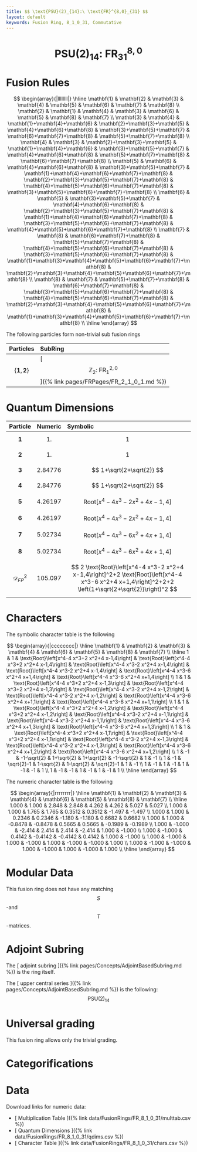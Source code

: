 ```yaml
---
title: $$ \text{PSU}(2)_{14}:\ \text{FR}^{8,0}_{31} $$
layout: default
keywords: Fusion Ring, 8_1_0_31, Commutative
---
```

# $$ \text{PSU}(2)_{14}:\ \text{FR}^{8,0}_{31} $$


# Fusion Rules

$$
\begin{array}{|llllllll|}
\hline
 \mathbf{1} & \mathbf{2} & \mathbf{3} & \mathbf{4} & \mathbf{5} & \mathbf{6} & \mathbf{7} & \mathbf{8} \\
 \mathbf{2} & \mathbf{1} & \mathbf{4} & \mathbf{3} & \mathbf{6} & \mathbf{5} & \mathbf{8} & \mathbf{7} \\
 \mathbf{3} & \mathbf{4} & \mathbf{1}+\mathbf{4}+\mathbf{6} & \mathbf{2}+\mathbf{3}+\mathbf{5} & \mathbf{4}+\mathbf{6}+\mathbf{8} & \mathbf{3}+\mathbf{5}+\mathbf{7} & \mathbf{6}+\mathbf{7}+\mathbf{8} & \mathbf{5}+\mathbf{7}+\mathbf{8} \\
 \mathbf{4} & \mathbf{3} & \mathbf{2}+\mathbf{3}+\mathbf{5} & \mathbf{1}+\mathbf{4}+\mathbf{6} & \mathbf{3}+\mathbf{5}+\mathbf{7} & \mathbf{4}+\mathbf{6}+\mathbf{8} & \mathbf{5}+\mathbf{7}+\mathbf{8} & \mathbf{6}+\mathbf{7}+\mathbf{8} \\
 \mathbf{5} & \mathbf{6} & \mathbf{4}+\mathbf{6}+\mathbf{8} & \mathbf{3}+\mathbf{5}+\mathbf{7} & \mathbf{1}+\mathbf{4}+\mathbf{6}+\mathbf{7}+\mathbf{8} & \mathbf{2}+\mathbf{3}+\mathbf{5}+\mathbf{7}+\mathbf{8} & \mathbf{4}+\mathbf{5}+\mathbf{6}+\mathbf{7}+\mathbf{8} & \mathbf{3}+\mathbf{5}+\mathbf{6}+\mathbf{7}+\mathbf{8} \\
 \mathbf{6} & \mathbf{5} & \mathbf{3}+\mathbf{5}+\mathbf{7} & \mathbf{4}+\mathbf{6}+\mathbf{8} & \mathbf{2}+\mathbf{3}+\mathbf{5}+\mathbf{7}+\mathbf{8} & \mathbf{1}+\mathbf{4}+\mathbf{6}+\mathbf{7}+\mathbf{8} & \mathbf{3}+\mathbf{5}+\mathbf{6}+\mathbf{7}+\mathbf{8} & \mathbf{4}+\mathbf{5}+\mathbf{6}+\mathbf{7}+\mathbf{8} \\
 \mathbf{7} & \mathbf{8} & \mathbf{6}+\mathbf{7}+\mathbf{8} & \mathbf{5}+\mathbf{7}+\mathbf{8} & \mathbf{4}+\mathbf{5}+\mathbf{6}+\mathbf{7}+\mathbf{8} & \mathbf{3}+\mathbf{5}+\mathbf{6}+\mathbf{7}+\mathbf{8} & \mathbf{1}+\mathbf{3}+\mathbf{4}+\mathbf{5}+\mathbf{6}+\mathbf{7}+\mathbf{8} & \mathbf{2}+\mathbf{3}+\mathbf{4}+\mathbf{5}+\mathbf{6}+\mathbf{7}+\mathbf{8} \\
 \mathbf{8} & \mathbf{7} & \mathbf{5}+\mathbf{7}+\mathbf{8} & \mathbf{6}+\mathbf{7}+\mathbf{8} & \mathbf{3}+\mathbf{5}+\mathbf{6}+\mathbf{7}+\mathbf{8} & \mathbf{4}+\mathbf{5}+\mathbf{6}+\mathbf{7}+\mathbf{8} & \mathbf{2}+\mathbf{3}+\mathbf{4}+\mathbf{5}+\mathbf{6}+\mathbf{7}+\mathbf{8} & \mathbf{1}+\mathbf{3}+\mathbf{4}+\mathbf{5}+\mathbf{6}+\mathbf{7}+\mathbf{8} \\
\hline
\end{array}
$$


The following particles form non-trivial sub fusion rings

| Particles | SubRing |
| :------ | :------ |
| $$ \{\mathbf{1},\mathbf{2}\} $$ | [ $$ \mathbb{Z}_2:\ \text{FR}^{2,0}_{1} $$ ]({% link pages/FRPages/FR_2_1_0_1.md %}) |

# Quantum Dimensions

| Particle | Numeric | Symbolic |
| :------ | :------ | :------ |
| $$ \mathbf{1} $$ | $$ 1. $$ | $$ 1 $$ |
| $$ \mathbf{2} $$ | $$ 1. $$ | $$ 1 $$ |
| $$ \mathbf{3} $$ | $$ 2.84776 $$ | $$ 1+\sqrt{2+\sqrt{2}} $$ |
| $$ \mathbf{4} $$ | $$ 2.84776 $$ | $$ 1+\sqrt{2+\sqrt{2}} $$ |
| $$ \mathbf{5} $$ | $$ 4.26197 $$ | $$ \text{Root}\left[x^4-4 x^3-2 x^2+4 x-1,4\right] $$ |
| $$ \mathbf{6} $$ | $$ 4.26197 $$ | $$ \text{Root}\left[x^4-4 x^3-2 x^2+4 x-1,4\right] $$ |
| $$ \mathbf{7} $$ | $$ 5.02734 $$ | $$ \text{Root}\left[x^4-4 x^3-6 x^2+4 x+1,4\right] $$ |
| $$ \mathbf{8} $$ | $$ 5.02734 $$ | $$ \text{Root}\left[x^4-4 x^3-6 x^2+4 x+1,4\right] $$ |
| $$ \mathcal{D}_{FP}^2 $$ | $$ 105.097 $$ | $$ 2 \text{Root}\left[x^4-4 x^3-2 x^2+4 x-1,4\right]^2+2 \text{Root}\left[x^4-4 x^3-6 x^2+4 x+1,4\right]^2+2+2 \left(1+\sqrt{2+\sqrt{2}}\right)^2 $$ |

# Characters

The symbolic character table is the following

$$
\begin{array}{|cccccccc|}
\hline
 \mathbf{1} & \mathbf{2} & \mathbf{3} & \mathbf{4} & \mathbf{6} & \mathbf{5} & \mathbf{8} & \mathbf{7} \\
\hline
 1 & 1 & \text{Root}\left[x^4-4 x^3+2 x^2+4 x-1,4\right] & \text{Root}\left[x^4-4 x^3+2 x^2+4 x-1,4\right] & \text{Root}\left[x^4-4 x^3-2 x^2+4 x-1,4\right] & \text{Root}\left[x^4-4 x^3-2 x^2+4 x-1,4\right] & \text{Root}\left[x^4-4 x^3-6 x^2+4 x+1,4\right] & \text{Root}\left[x^4-4 x^3-6 x^2+4 x+1,4\right] \\
 1 & 1 & \text{Root}\left[x^4-4 x^3+2 x^2+4 x-1,3\right] & \text{Root}\left[x^4-4 x^3+2 x^2+4 x-1,3\right] & \text{Root}\left[x^4-4 x^3-2 x^2+4 x-1,2\right] & \text{Root}\left[x^4-4 x^3-2 x^2+4 x-1,2\right] & \text{Root}\left[x^4-4 x^3-6 x^2+4 x+1,1\right] & \text{Root}\left[x^4-4 x^3-6 x^2+4 x+1,1\right] \\
 1 & 1 & \text{Root}\left[x^4-4 x^3+2 x^2+4 x-1,2\right] & \text{Root}\left[x^4-4 x^3+2 x^2+4 x-1,2\right] & \text{Root}\left[x^4-4 x^3-2 x^2+4 x-1,1\right] & \text{Root}\left[x^4-4 x^3-2 x^2+4 x-1,1\right] & \text{Root}\left[x^4-4 x^3-6 x^2+4 x+1,3\right] & \text{Root}\left[x^4-4 x^3-6 x^2+4 x+1,3\right] \\
 1 & 1 & \text{Root}\left[x^4-4 x^3+2 x^2+4 x-1,1\right] & \text{Root}\left[x^4-4 x^3+2 x^2+4 x-1,1\right] & \text{Root}\left[x^4-4 x^3-2 x^2+4 x-1,3\right] & \text{Root}\left[x^4-4 x^3-2 x^2+4 x-1,3\right] & \text{Root}\left[x^4-4 x^3-6 x^2+4 x+1,2\right] & \text{Root}\left[x^4-4 x^3-6 x^2+4 x+1,2\right] \\
 1 & -1 & -1-\sqrt{2} & 1+\sqrt{2} & 1+\sqrt{2} & -1-\sqrt{2} & 1 & -1 \\
 1 & -1 & \sqrt{2}-1 & 1-\sqrt{2} & 1-\sqrt{2} & \sqrt{2}-1 & 1 & -1 \\
 1 & -1 & 1 & -1 & 1 & -1 & -1 & 1 \\
 1 & -1 & -1 & 1 & -1 & 1 & -1 & 1 \\
\hline
\end{array}
$$

The numeric character table is the following

$$
\begin{array}{|rrrrrrrr|}
\hline
 \mathbf{1} & \mathbf{2} & \mathbf{3} & \mathbf{4} & \mathbf{6} & \mathbf{5} & \mathbf{8} & \mathbf{7} \\
\hline
 1.000 & 1.000 & 2.848 & 2.848 & 4.262 & 4.262 & 5.027 & 5.027 \\
 1.000 & 1.000 & 1.765 & 1.765 & 0.3512 & 0.3512 & -1.497 & -1.497 \\
 1.000 & 1.000 & 0.2346 & 0.2346 & -1.180 & -1.180 & 0.6682 & 0.6682 \\
 1.000 & 1.000 & -0.8478 & -0.8478 & 0.5665 & 0.5665 & -0.1989 & -0.1989 \\
 1.000 & -1.000 & -2.414 & 2.414 & 2.414 & -2.414 & 1.000 & -1.000 \\
 1.000 & -1.000 & 0.4142 & -0.4142 & -0.4142 & 0.4142 & 1.000 & -1.000 \\
 1.000 & -1.000 & 1.000 & -1.000 & 1.000 & -1.000 & -1.000 & 1.000 \\
 1.000 & -1.000 & -1.000 & 1.000 & -1.000 & 1.000 & -1.000 & 1.000 \\
\hline
\end{array}
$$

# Modular Data

This fusion ring does not have any matching $$ S $$-and $$ T $$-matrices.

# Adjoint Subring

The [ adjoint subring ]({% link pages/Concepts/AdjointBasedSubring.md %}) is the ring itself.

The [ upper central series ]({% link pages/Concepts/AdjointBasedSubring.md %}) is the following:
$$ \text{PSU}(2)_{14} $$

# Universal grading

This fusion ring allows only the trivial grading.

# Categorifications



# Data

Download links for numeric data:

* [ Multiplication Table ]({% link data/FusionRings/FR_8_1_0_31/multtab.csv %})
* [ Quantum Dimensions ]({% link data/FusionRings/FR_8_1_0_31/qdims.csv %})
* [ Character Table ]({% link data/FusionRings/FR_8_1_0_31/chars.csv %})
